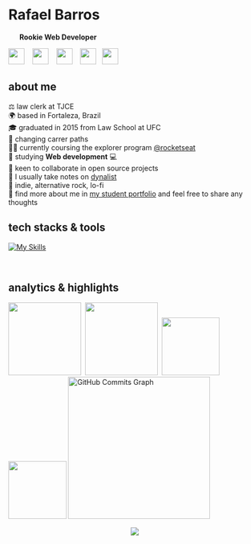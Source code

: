 # Rafael Barros 

<img width="12px" src="https://www.notion.so/image/https%3A%2F%2Fs3-us-west-2.amazonaws.com%2Fsecure.notion-static.com%2F39527417-c8b4-4c62-ba1b-778bed35d19a%2Fexplorer-logo.svg?table=block&id=271a48f7-0016-4e99-8756-f9f2c3a399ce&spaceId=f5f08aa3-2c56-438b-826b-8b93256e2d72&userId=a6fed87f-379f-4bc3-8c1e-9b93b144951c&cache=v2"/><strong>&nbsp;&nbsp;&nbsp;Rookie Web Developer</strong>&nbsp;&nbsp; 

<p align="left"> 
  <a href="https://www.linkedin.com/in/rafaelbpires" target="_blank" rel="noreferrer"><img src="https://raw.githubusercontent.com/danielcranney/readme-generator/main/public/icons/socials/linkedin.svg" width="32" height="32" /></a> &nbsp;&nbsp; 
  <a href="https://discord.com/users/690807885617430558" target="_blank" rel="noreferrer"><img src="https://raw.githubusercontent.com/danielcranney/readme-generator/main/public/icons/socials/discord.svg" width="32" height="32" /></a> &nbsp;&nbsp; 
  <a href="https://bpires.hashnode.dev/" target="_blank" rel="noreferrer"><img src="https://raw.githubusercontent.com/danielcranney/readme-generator/main/public/icons/socials/hashnode.svg" width="32" height="32" /></a> &nbsp;&nbsp; 
  <a href="https://www.twitter.com/rafaelbpires" target="_blank" rel="noreferrer"><img src="https://raw.githubusercontent.com/danielcranney/readme-generator/main/public/icons/socials/twitter.svg" width="32" height="32" /></a>&nbsp;&nbsp; 
  <a href="https://www.codepen.io/bpires" target="_blank" rel="noreferrer"><img src="https://raw.githubusercontent.com/danielcranney/readme-generator/main/public/icons/socials/codepen.svg" width="32" height="32" /></a> </p>

## about me
⚖️ law clerk at TJCE
<br/>🌍 based in Fortaleza, Brazil
<br/>🎓 graduated in 2015 from Law School at UFC
<br/>🔭 changing carrer paths
<br/>👨‍🚀 currently coursing the explorer program <a href="https://github.com/Rocketseat" target="_blank">@rocketseat</a>
<br/>🌱 studying **Web development** 💻
<br/>🤝 keen to collaborate in open source projects
<br/>📔 I usually take notes on <a href="https://dynalist.io/" target="_blank">dynalist</a>
<br/>🎵 indie, alternative rock, lo-fi
<br> 💬 find more about me in [my student portfolio](https://bpires.github.io/) and feel free to share any thoughts
<br>

##  tech stacks & tools 

[![My Skills](https://skillicons.dev/icons?i=html,css,md,vscode,github,git,js&theme=light)](https://bpires.github.io/)

  
<br>

## analytics & highlights
<a href="https://github.com/anuraghazra/github-readme-stats"><img height="145em" src="https://github-readme-stats-bpires.vercel.app/api?username=bpires&hide_title=true&line_height=25&hide_rank=false&theme=dracula&show_icons=true&include_all_commits=true&hide_border=true"></a>&nbsp;
<a href="https://github.com/denvercoder1/github-readme-streak-stats"><img height="145em" src="https://github-readme-streak-stats.herokuapp.com/?user=bpires&theme=dracula&hide_border=true"></a>&nbsp;
<a href="https://github.com/anuraghazra/github-readme-stats"><img height="115.5em" src="https://github-readme-stats-bpires.vercel.app/api/top-langs/?username=bpires&layout=compact&card_width=400&hide_title=true&theme=dracula&t&langs_count=5&hide_border=true"></a>&nbsp;
<a href="https://github.com/bpires/rocketseat-explorer">
  <img height="115.5em" src="https://github-readme-stats-bpires.vercel.app/api/pin/?username=bpires&repo=rocketseat-explorer&show_owner=true&theme=dracula&hide_border=true" /></a>
  <a href="https://github.com/ashutosh00710/github-readme-activity-graph"><img height="283em" src="https://activity-graph.herokuapp.com/graph?username=bpires&bg_color=282a36&color=ffffff&line=533849&point=fe6e95&area_color=7cd3ff&area=true&hide_border=true&custom_title=GitHub%20Commits%20Graph" alt="GitHub Commits Graph" /></a>

<p align="center">
<img src="https://komarev.com/ghpvc/?username=bpires&style=for-the-badge&label=Profile%20views&color=313b4a"></img>
</p>

